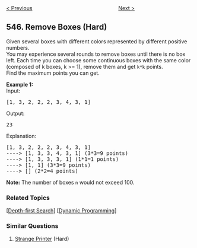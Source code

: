 <!--|This file generated by command(leetcode description); DO NOT EDIT.    |-->
<!--+----------------------------------------------------------------------+-->
<!--|@author    Openset <openset.wang@gmail.com>                           |-->
<!--|@link      https://github.com/openset                                 |-->
<!--|@home      https://github.com/openset/leetcode                        |-->
<!--+----------------------------------------------------------------------+-->

[< Previous](https://github.com/openset/leetcode/tree/master/problems/boundary-of-binary-tree "Boundary of Binary Tree")
　　　　　　　　　　　　　　　　
[Next >](https://github.com/openset/leetcode/tree/master/problems/friend-circles "Friend Circles")

## 546. Remove Boxes (Hard)

<p>Given several boxes with different colors represented by different positive numbers. <br />
You may experience several rounds to remove boxes until there is no box left. Each time you can choose some continuous boxes with the same color (composed of k boxes, k >= 1), remove them and get <code>k*k</code> points.<br />
Find the maximum points you can get.
</p>

<p><b>Example 1:</b><br>
Input: 
<pre>
[1, 3, 2, 2, 2, 3, 4, 3, 1]
</pre>
Output:
<pre>
23
</pre>
Explanation: 
<pre>
[1, 3, 2, 2, 2, 3, 4, 3, 1] 
----> [1, 3, 3, 4, 3, 1] (3*3=9 points) 
----> [1, 3, 3, 3, 1] (1*1=1 points) 
----> [1, 1] (3*3=9 points) 
----> [] (2*2=4 points)
</pre>
</p>

<p><b>Note:</b>
The number of boxes <code>n</code> would not exceed 100.
</p>

### Related Topics
  [[Depth-first Search](https://github.com/openset/leetcode/tree/master/tag/depth-first-search/README.md)]
  [[Dynamic Programming](https://github.com/openset/leetcode/tree/master/tag/dynamic-programming/README.md)]

### Similar Questions
  1. [Strange Printer](https://github.com/openset/leetcode/tree/master/problems/strange-printer) (Hard)
